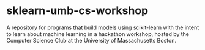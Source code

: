 # sklearn-umb-cs-workshop
A repository for programs that build models using scikit-learn with the intent to learn about machine learning in a hackathon workshop, hosted by the Computer Science Club at the University of Massachusetts Boston.
